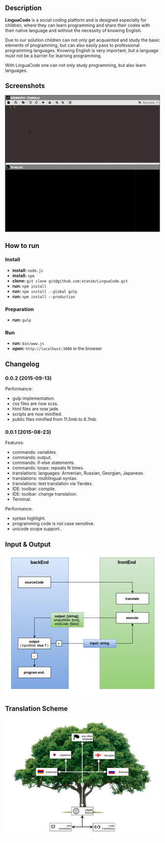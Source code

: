 ## Description
**LinguaCode** is a social coding platform and is designed especially for children, where they can learn programming and share their codes with their native language and without the necessity of knowing English.

Due to our solution children can not only get acquainted and study the basic elements of programming, but can also easily pass to professional programming languages. Knowing English is very important, but a language must not be a barrier for learning programming. 

With LinguaCode one can not only study programming, but also learn languages.

## Screenshots

![0.0.1](/screenshots/demonstration_0.0.1.gif)

## How to run
### Install
  - **install:** `node.js`
  - **install:** `npm`
  - **clone:** `git clone git@github.com:otanim/LinguaCode.git`
  - **run:** `npm install`
  - **run:** `npm install --global gulp`
  - **run:** `npm install --production`

### Preparation
  - **run:** `gulp`

### Run
  - **run:** `bin/www.js`
  - **open:** `http://localhost:3000` in the browser

## Changelog

### 0.0.2 (2015-09-13)
Performance:

  - gulp implementation.
  - css files are now scss.
  - html files are now jade.
  - scripts are now minified.
  - public files minified from 11.5mb to 6.7mb.

### 0.0.1 (2015-08-23)

Features:

  - commands: variables.
  - commands: output.
  - commands: if-else statements.
  - commands: loops: repeats N times.
  - translations: languages: Armenian, Russian, Georgian, Japanese.
  - translations: multilingual syntax.
  - translations: text translation via Yandex.
  - IDE: toolbar: compile.
  - IDE: toolbar: change translation.
  - Terminal.

Performance:

  - syntax highlight.
  - programming code is not case sensitive.
  - unicode scope support..

## Input & Output

![io](/screenshots/input-output.png)

## Translation Scheme

![translation scheme](/screenshots/translationScheme.png)

